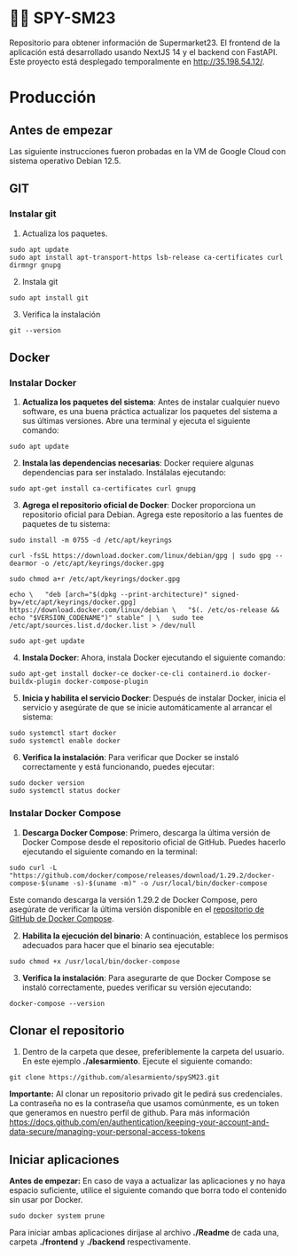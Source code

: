 # 🕵️‍♂️ SPY-SM23
Repositorio para obtener información de Supermarket23. El frontend de la aplicación está desarrollado usando NextJS 14 y el backend con FastAPI. Este proyecto está desplegado temporalmente en http://35.198.54.12/.

# Producción

## Antes de empezar

Las siguiente instrucciones fueron probadas en la VM de Google Cloud con sistema operativo Debian 12.5.

## GIT

### Instalar git

1. Actualiza los paquetes.
```
sudo apt update
sudo apt install apt-transport-https lsb-release ca-certificates curl dirmngr gnupg
```

2. Instala git
```
sudo apt install git
```

3. Verifica la instalación
```
git --version
```


## Docker
### Instalar Docker

1. **Actualiza los paquetes del sistema**: Antes de instalar cualquier nuevo software, es una buena práctica actualizar los paquetes del sistema a sus últimas versiones. Abre una terminal y ejecuta el siguiente comando:

```
sudo apt update
```

2. **Instala las dependencias necesarias**: Docker requiere algunas dependencias para ser instalado. Instálalas ejecutando:

```
sudo apt-get install ca-certificates curl gnupg
```

3. **Agrega el repositorio oficial de Docker**: Docker proporciona un repositorio oficial para Debian. Agrega este repositorio a las fuentes de paquetes de tu sistema:

```
sudo install -m 0755 -d /etc/apt/keyrings 

curl -fsSL https://download.docker.com/linux/debian/gpg | sudo gpg --dearmor -o /etc/apt/keyrings/docker.gpg

sudo chmod a+r /etc/apt/keyrings/docker.gpg

echo \   "deb [arch="$(dpkg --print-architecture)" signed-by=/etc/apt/keyrings/docker.gpg] https://download.docker.com/linux/debian \   "$(. /etc/os-release && echo "$VERSION_CODENAME")" stable" | \   sudo tee /etc/apt/sources.list.d/docker.list > /dev/null

sudo apt-get update
```

4. **Instala Docker**: Ahora, instala Docker ejecutando el siguiente comando:

```
sudo apt-get install docker-ce docker-ce-cli containerd.io docker-buildx-plugin docker-compose-plugin
```


5. **Inicia y habilita el servicio Docker**: Después de instalar Docker, inicia el servicio y asegúrate de que se inicie automáticamente al arrancar el sistema:

```
sudo systemctl start docker
sudo systemctl enable docker
```

6. **Verifica la instalación**: Para verificar que Docker se instaló correctamente y está funcionando, puedes ejecutar:

```
sudo docker version
sudo systemctl status docker
```

### Instalar Docker Compose

1. **Descarga Docker Compose**: Primero, descarga la última versión de Docker Compose desde el repositorio oficial de GitHub. Puedes hacerlo ejecutando el siguiente comando en la terminal:

```
sudo curl -L "https://github.com/docker/compose/releases/download/1.29.2/docker-compose-$(uname -s)-$(uname -m)" -o /usr/local/bin/docker-compose
```

Este comando descarga la versión 1.29.2 de Docker Compose, pero asegúrate de verificar la última versión disponible en el [repositorio de GitHub de Docker Compose](https://github.com/docker/compose/releases).

2. **Habilita la ejecución del binario**: A continuación, establece los permisos adecuados para hacer que el binario sea ejecutable:

```
sudo chmod +x /usr/local/bin/docker-compose
```

3. **Verifica la instalación**: Para asegurarte de que Docker Compose se instaló correctamente, puedes verificar su versión ejecutando:

```
docker-compose --version
```

## Clonar el repositorio

1. Dentro de la carpeta que desee, preferiblemente la carpeta del usuario. En este ejemplo **./alesarmiento**. Ejecute el siguiente comando:

```
git clone https://github.com/alesarmiento/spySM23.git
```

**Importante:** Al clonar un repositorio privado git le pedirá sus credenciales. La contraseña no es la contraseña que usamos comúnmente, es un token que generamos en nuestro perfil de github. Para más información https://docs.github.com/en/authentication/keeping-your-account-and-data-secure/managing-your-personal-access-tokens


## Iniciar aplicaciones

**Antes de empezar:** En caso de vaya a actualizar las aplicaciones y no haya espacio suficiente, utilice el siguiente comando que borra todo el contenido sin usar por Docker.
```
sudo docker system prune
```

Para iniciar ambas aplicaciones diríjase al archivo **./Readme** de cada una, carpeta **./frontend** y **./backend** respectivamente.
